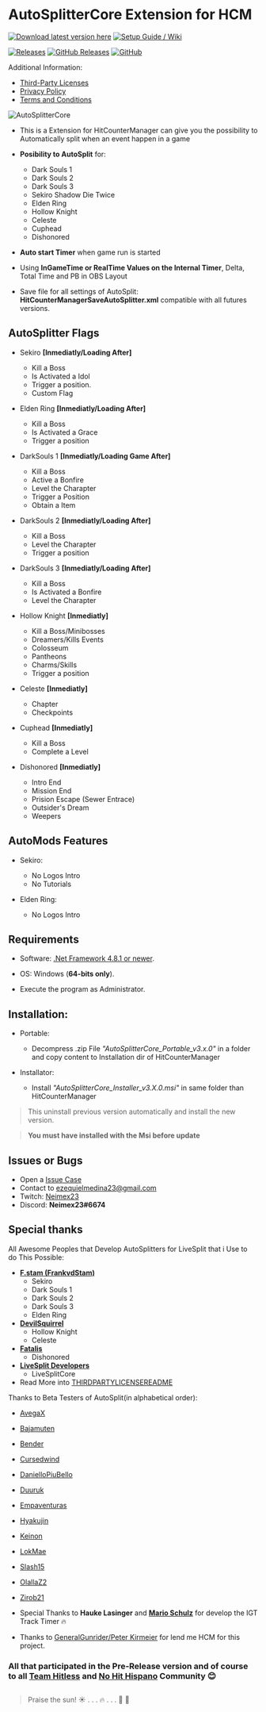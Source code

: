 # **AutoSplitterCore Extension for HCM**
[![Download latest version here](https://img.shields.io/badge/-Download%20latest%20version%20here-brightgreen?longCache=true&style=for-the-badge)](../../releases/latest)
[![Setup Guide / Wiki](https://img.shields.io/badge/-Setup%20Guide%20%2F%20Wiki-blue?longCache=true&style=for-the-badge)](../../wiki)


[![Releases](https://img.shields.io/github/release/neimex23/HitCounterManager.svg?label=Latest%20release:&longCache=true&style=for-the-badge&colorB=0088FF)](../../releases/latest)
[![GitHub Releases](https://img.shields.io/github/downloads/neimex23/HitCounterManager/total.svg?label=Downloads:&longCache=true&style=for-the-badge&colorB=0088FF)](../../releases)
[![GitHub](https://img.shields.io/github/license/neimex23/HitCounterManager.svg?label=License:&longCache=true&style=for-the-badge&colorB=0088FF)](LICENSE)

Additional Information:
- [Third-Party Licenses](https://neimex23.github.io/AutoSplitterCore/THIRDPARTYLICENSEREADME.html)
- [Privacy Policy](https://neimex23.github.io/AutoSplitterCore/PrivacyPolicy.html)
- [Terms and Conditions](https://neimex23.github.io/AutoSplitterCore/TermsAndConditions.html)

![AutoSplitterCore](https://raw.githubusercontent.com/neimex23/HitCounterManager/master/Images/Wiki/AutoSplitterCore.png)

* This is a Extension for HitCounterManager can give you the possibility to Automatically split when an event happen in a game

* **Posibility to AutoSplit** for:
	- Dark Souls 1
	- Dark Souls 2
	- Dark Souls 3
	- Sekiro Shadow Die Twice
	- Elden Ring
	- Hollow Knight
	- Celeste
	- Cuphead
	- Dishonored

* **Auto start Timer** when game run is started

* Using **InGameTime or RealTime Values on the Internal Timer**, Delta, Total Time and PB in OBS Layout

* Save file for all settings of AutoSplit: **HitCounterManagerSaveAutoSplitter.xml** compatible with all futures versions.

## AutoSplitter Flags

- Sekiro 
	**[Inmediatly/Loading After]**
	- Kill a Boss
	- Is Activated a Idol
	- Trigger a position.
	- Custom Flag


- Elden Ring 
	**[Inmediatly/Loading After]**
	- Kill a Boss
	- Is Activated a Grace
	- Trigger a position


- DarkSouls 1 
	**[Inmediatly/Loading Game After]**
	- Kill a Boss
	- Active a Bonfire
	- Level the Charapter
	- Trigger a Position
	- Obtain a Item


- DarkSouls 2 
	**[Inmediatly/Loading After]**
	- Kill a Boss
	- Level the Charapter
	- Trigger a position


- DarkSouls 3 
	**[Inmediatly/Loading After]**
	- Kill a Boss
	- Is Activated a Bonfire
	- Level the Charapter
	

- Hollow Knight 
	**[Inmediatly]**
	- Kill a Boss/Minibosses
	- Dreamers/Kills Events
	- Colosseum
	- Pantheons
	- Charms/Skills
	- Trigger a position


- Celeste 
	**[Inmediatly]**
	- Chapter
	- Checkpoints


- Cuphead 
	**[Inmediatly]**
	- Kill a Boss
	- Complete a Level


- Dishonored 
	**[Inmediatly]**
	- Intro End
	- Mission End
	- Prision Escape (Sewer Entrace)
	- Outsider's Dream
	- Weepers


## AutoMods Features

- Sekiro:
	- No Logos Intro
	- No Tutorials

- Elden Ring:
	- No Logos Intro


## Requirements

* Software: [.Net Framework 4.8.1 or newer](https://dotnet.microsoft.com/en-us/download/dotnet-framework).

* OS: Windows (**64-bits only**).

* Execute the program as Administrator.


## Installation:

- Portable:
	- Decompress .zip File _"AutoSplitterCore_Portable_v3.x.0"_ in a folder and copy content to Installation dir of HitCounterManager

- Installator:
	- Install _"AutoSplitterCore_Installer_v3.X.0.msi"_ in same folder than HitCounterManager

> This uninstall previous version automatically and install the new version.

>  **You must have installed with the Msi before update**



## Issues or Bugs

* Open a [Issue Case](https://github.com/neimex23/HitCounterManager/issues)
* Contact to <ezequielmedina23@gmail.com>
* Twitch: [Neimex23](https://www.twitch.tv/neimex23)
* Discord: **Neimex23#6674**

## Special thanks

All Awesome Peoples that Develop AutoSplitters for LiveSplit that i Use to do This Possible:

* **[F.stam (FrankvdStam)](https://github.com/FrankvdStam)**
  - Sekiro
  - Dark Souls 1
  - Dark Souls 2
  - Dark Souls 3
  - Elden Ring
* **[DevilSquirrel](https://github.com/ShootMe)**
  - Hollow Knight
  - Celeste
* **[Fatalis](https://github.com/fatalis)**
  - Dishonored
* **[LiveSplit Developers](https://github.com/LiveSplit)**
  - LiveSplitCore 
* Read More into [THIRDPARTYLICENSEREADME](https://neimex23.github.io/AutoSplitterCore/THIRDPARTYLICENSEREADME.html)

Thanks to Beta Testers of AutoSplit(in alphabetical order):

* [AvegaX](https://www.twitch.tv/avegax)
* [Bajamuten](https://www.twitch.tv/bajamuten)
* [Bender](https://www.twitch.tv/BenderzGreat)
* [Cursedwind](https://www.twitch.tv/cursedwind)
* [DanielloPiuBello](https://www.twitch.tv/daniellopiubello)
* [Duuruk](https://www.twitch.tv/disabled_dogs)
* [Empaventuras](https://www.twitch.tv/empaventuras)
* [Hyakujin](https://www.twitch.tv/hyakujin)
* [Keinon](https://www.twitch.tv/soykeinon)
* [LokMae](https://www.twitch.tv/lokmae)
* [Slash15](https://www.twitch.tv/slash15_)
* [OlallaZ2](https://www.twitch.tv/olallaz2)
* [Zirob21](https://www.twitch.tv/zirob21)


* Special Thanks to **Hauke Lasinger** and **[Mario Schulz](https://www.twitch.tv/D4rn4S)** for develop the IGT Track Timer :fire:

* Thanks to [GeneralGunrider/Peter Kirmeier](https://www.twitch.tv/generalgunrider) for lend me HCM for this project.



### All that participated in the Pre-Release version and of course to all **[Team Hitless](https://discord.gg/4E7cSK7) and [No Hit Hispano](https://discord.gg/ntygnch)** Community :blush:


##

> Praise the sun! :sunny: . . . :fire: . . . :running: :dash:
